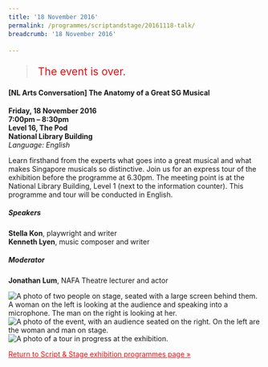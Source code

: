 ```yaml
---
title: '18 November 2016'
permalink: /programmes/scriptandstage/20161118-talk/
breadcrumb: '18 November 2016'

---
```



<blockquote style="color: #E21216; font-size: 150%;">The event is over.</blockquote>

<h4>[NL Arts Conversation] The Anatomy of a Great SG Musical</h4>

__Friday, 18 November 2016__<br>
__7:00pm – 8:30pm__<br>
__Level 16, The Pod__<br>
__National Library Building__<br>
_Language: English_

Learn firsthand from the experts what goes into a great musical and what makes Singapore musicals so distinctive.  Join us for an express tour of the exhibition before the programme at 6.30pm. The meeting point is at the National Library Building, Level 1 (next to the information counter). This programme and tour will be conducted in English.

##### Speakers

__Stella Kon__, playwright and writer<br>
__Kenneth Lyen__, music composer and writer

##### Moderator

__Jonathan Lum__, NAFA Theatre lecturer and actor

<img srcset="/images/event-images/script-and-stage-onsite/ss04_400w.jpg 400w, /images/event-images/script-and-stage-onsite/ss04_1000w.jpg 1000w" sizes="(max-width: 500px) 40vw, 100vw" height="698" width="1000" src="/images/event-images/script-and-stage-onsite/ss04_400w.jpg" alt="A photo of two people on stage, seated with a large screen behind them. A woman on the left is looking at the audience and speaking into a microphone. The man on the right is looking at her.">

<img srcset="/images/event-images/script-and-stage-onsite/ss05_400w.jpg 400w, /images/event-images/script-and-stage-onsite/ss05_1000w.jpg 1000w" sizes="(max-width: 500px) 40vw, 100vw" height="652" width="1000" src="/images/event-images/script-and-stage-onsite/ss05_400w.jpg" alt="A photo of the event, with an audience seated on the right. On the left are the woman and man on stage.">

<img srcset="/images/event-images/script-and-stage-onsite/ss06_400w.jpg 400w, /images/event-images/script-and-stage-onsite/ss06_1000w.jpg 1000w" sizes="(max-width: 500px) 40vw, 100vw" height="706" width="1000" src="/images/event-images/script-and-stage-onsite/ss06_400w.jpg" alt="A photo of a tour in progress at the exhibition.">

<a href="/exhibitions/past-exhibitions/scriptandstage/programmes/" style="color:#E21216;">Return to Script &amp; Stage exhibition programmes page &#187;</a>

